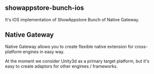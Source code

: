 showappstore-bunch-ios
---

It's iOS implementation of ShowAppstore Bunch of Native Gateway.

Native Gateway
---

Native Gateway allows you to create flexible native extension for cross-platform engines in easy way.

At the moment we consider Unity3d as a primary target platform, but it's easy to create adaptors for other engimes / frameworks.
